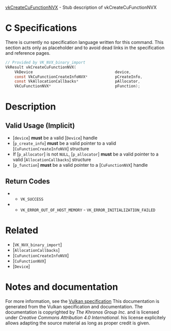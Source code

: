 [vkCreateCuFunctionNVX](https://www.khronos.org/registry/vulkan/specs/1.3-extensions/man/html/vkCreateCuFunctionNVX.html) - Stub description of vkCreateCuFunctionNVX

# C Specifications
There is currently no specification language written for this command.
This section acts only as placeholder and to avoid dead links in the
specification and reference pages.
```c
// Provided by VK_NVX_binary_import
VkResult vkCreateCuFunctionNVX(
    VkDevice                                    device,
    const VkCuFunctionCreateInfoNVX*            pCreateInfo,
    const VkAllocationCallbacks*                pAllocator,
    VkCuFunctionNVX*                            pFunction);
```

# Description
## Valid Usage (Implicit)
-  [`device`] **must**  be a valid [`Device`] handle
-  [`p_create_info`] **must**  be a valid pointer to a valid [`CuFunctionCreateInfoNVX`] structure
-    If [`p_allocator`] is not `NULL`, [`p_allocator`] **must**  be a valid pointer to a valid [`AllocationCallbacks`] structure
-  [`p_function`] **must**  be a valid pointer to a [`CuFunctionNVX`] handle

## Return Codes
*   - `VK_SUCCESS` 
*   - `VK_ERROR_OUT_OF_HOST_MEMORY`  - `VK_ERROR_INITIALIZATION_FAILED`

# Related
- [`VK_NVX_binary_import`]
- [`AllocationCallbacks`]
- [`CuFunctionCreateInfoNVX`]
- [`CuFunctionNVX`]
- [`Device`]

# Notes and documentation
For more information, see the [Vulkan specification](https://www.khronos.org/registry/vulkan/specs/1.3-extensions/html/vkspec.html)
This documentation is generated from the Vulkan specification and documentation.
The documentation is copyrighted by *The Khronos Group Inc.* and is licensed under *Creative Commons Attribution 4.0 International*.
his license explicitely allows adapting the source material as long as proper credit is given.
        